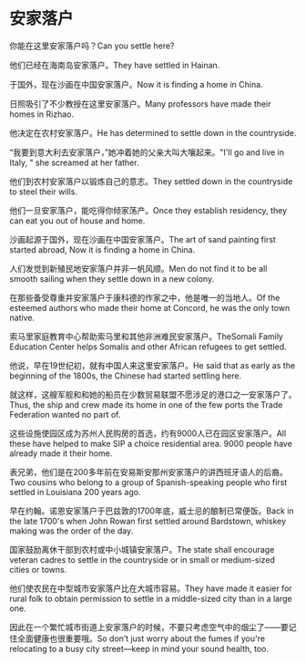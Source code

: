 # 安家落户

<p><span class="chinese">你能在这里安家落户吗？</span><span class="english">Can you settle here?</span></p>

<p><span class="chinese">他们已经在海南岛安家落户。</span><span class="english">They have settled in Hainan.</span></p>

<p><span class="chinese">于国外，现在沙画在中国安家落户。</span><span class="english">Now it is finding a home in China.</span></p>

<p><span class="chinese">日照吸引了不少教授在这里安家落户。</span><span class="english">Many professors have made their homes in Rizhao.</span></p>

<p><span class="chinese">他决定在农村安家落户。</span><span class="english">He has determined to settle down in the countryside.</span></p>

<p><span class="chinese">“我要到意大利去安家落户，”她冲着她的父亲大叫大嚷起来。</span><span class="english">"I'll go and live in Italy, " she screamed at her father.</span></p>

<p><span class="chinese">他们到农村安家落户以锻炼自己的意志。</span><span class="english">They settled down in the countryside to steel their wills.</span></p>

<p><span class="chinese">他们一旦安家落户，能吃得你倾家荡产。</span><span class="english">Once they establish residency, they can eat you out of house and home.</span></p>

<p><span class="chinese">沙画起源于国外，现在沙画在中国安家落户。</span><span class="english">The art of sand painting first started abroad, Now it is finding a home in China.</span></p>

<p><span class="chinese">人们发觉到新殖民地安家落户并非一帆风顺。</span><span class="english">Men do not find it to be all smooth sailing when they settle down in a new colony.</span></p>

<p><span class="chinese">在那些备受尊重并安家落户于康科德的作家之中，他是唯一的当地人。</span><span class="english">Of the esteemed authors who made their home at Concord, he was the only town native.</span></p>

<p><span class="chinese">索马里家庭教育中心帮助索马里和其他非洲难民安家落户。</span><span class="english">TheSomali Family Education Center helps Somalis and other African refugees to get settled.</span></p>

<p><span class="chinese">他说，早在19世纪初，就有中国人来这里安家落户。</span><span class="english">He said that as early as the beginning of the 1800s, the Chinese had started settling here.</span></p>

<p><span class="chinese">就这样，这艘军舰和和她的船员在少数贸易联盟不愿涉足的港口之一安家落户了。</span><span class="english">Thus, the ship and crew made its home in one of the few ports the Trade Federation wanted no part of.</span></p>

<p><span class="chinese">这些设施使园区成为苏州人民购房的首选，约有9000人已在园区安家落户。</span><span class="english">All these have helped to make SIP a choice residential area. 9000 people have already made it their home.</span></p>

<p><span class="chinese">表兄弟，他们是在200多年前在安易斯安那州安家落户的讲西班牙语人的后裔。</span><span class="english">Two cousins who belong to a group of Spanish-speaking people who first settled in Louisiana 200 years ago.</span></p>

<p><span class="chinese">早在约翰。诺恩安家落户于巴兹敦的1700年底，威士忌的酿制已常便饭。</span><span class="english">Back in the late 1700's when John Rowan first settled around Bardstown, whiskey making was the order of the day.</span></p>

<p><span class="chinese">国家鼓励离休干部到农村或中小城镇安家落户。</span><span class="english">The state shall encourage veteran cadres to settle in the countryside or in small or medium-sized cities or towns.</span></p>

<p><span class="chinese">他们使农民在中型城市安家落户比在大城市容易。</span><span class="english">They have made it easier for rural folk to obtain permission to settle in a middle-sized city than in a large one.</span></p>

<p><span class="chinese">因此在一个繁忙城市街道上安家落户的时候，不要只考虑空气中的烟尘了——要记住全面健康也很重要哦。</span><span class="english">So don’t just worry about the fumes if you're  relocating to a busy city street—keep in mind your sound health, too.</span></p>

